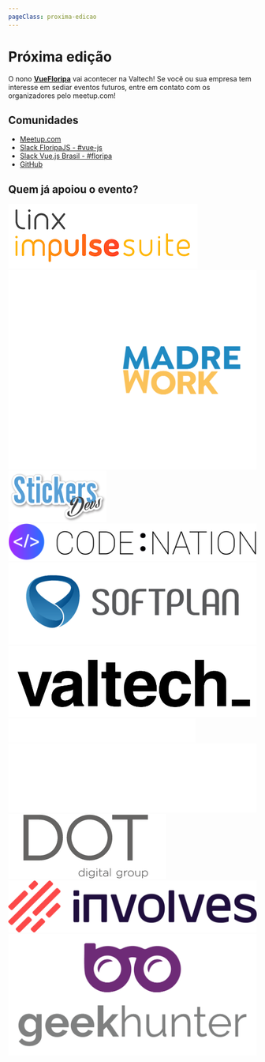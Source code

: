 ```yaml
---
pageClass: proxima-edicao
---
```

# Próxima edição

O nono [**VueFloripa**](https://www.meetup.com/pt-BR/vuefloripa/events/268421235/) vai acontecer na Valtech!
Se você ou sua empresa tem interesse em sediar eventos futuros, entre em contato com os organizadores pelo meetup.com!

## Comunidades

- [Meetup.com](https://www.meetup.com/pt-BR/vuefloripa)
- [Slack FloripaJS - #vue-js](http://slack.floripajs.org/)
- [Slack Vue.js Brasil - #floripa](https://vuejs-brasil.herokuapp.com/)
- [GitHub](https://github.com/VueFloripa)

## Quem já apoiou o evento?

<div class='apoiadores'>
  <a href='https://www.linx.com.br/linximpulse/'>
    <img alt='Linx Impulse Suite' src='/apoiadores/linximpulsesuite.png'>
  </a>

  <a href='http://comadrecowork.com/'>
    <img alt='Comadre Cowork' src='/apoiadores/comadrecowork.png' style='background-color: #444444;'>
  </a>

  <a href='https://www.stickersdevs.com.br/'>
    <img alt='Stickers Devs' src='/apoiadores/stickersdevs.png'>
  </a>

  <a href='https://www.codenation.com.br/'>
    <img alt='Code:Nation' src='/apoiadores/code:nation.png'>
  </a>

  <a href='https://www.softplan.com.br/'>
    <img alt='Softplan' src='/apoiadores/softplan.png'>
  </a>

  <a href='https://www.valtech.com/'>
    <img alt='Valtech_' src='/apoiadores/valtech.png'>
  </a>

  <a href='https://cheesecakelabs.com/'>
    <img alt='Cheesecake Labs' src='/apoiadores/cheesecakelabs.svg' class='bg-blue'>
  </a>

  <a href='http://construtechventures.com.br/'>
    <img alt='Construtech Ventures' src='/apoiadores/construtechventures.png' style='background-color: #223c5e;'>
  </a>

  <a href='https://dotgroup.com.br/'>
    <img alt='Dot Digital Group' src='/apoiadores/dot.png'>
  </a>

  <a href='https://involves.com/'>
    <img alt='Involves' src='/apoiadores/involves.png'>
  </a>

  <a href='https://www.geekhunter.com.br/'>
    <img alt='Geek Hunter' src='/apoiadores/geekhunter.png'>
  </a>
</div>

<style>
  .proxima-edicao img {
    margin-top: 20px;
    margin-right: 20px;
    height: 100px;
  }

  .proxima-edicao .bg-blue {
    background-color: blue;
  }

  .proxima-edicao .apoiadores {
    text-align: center;
  }
</style>
